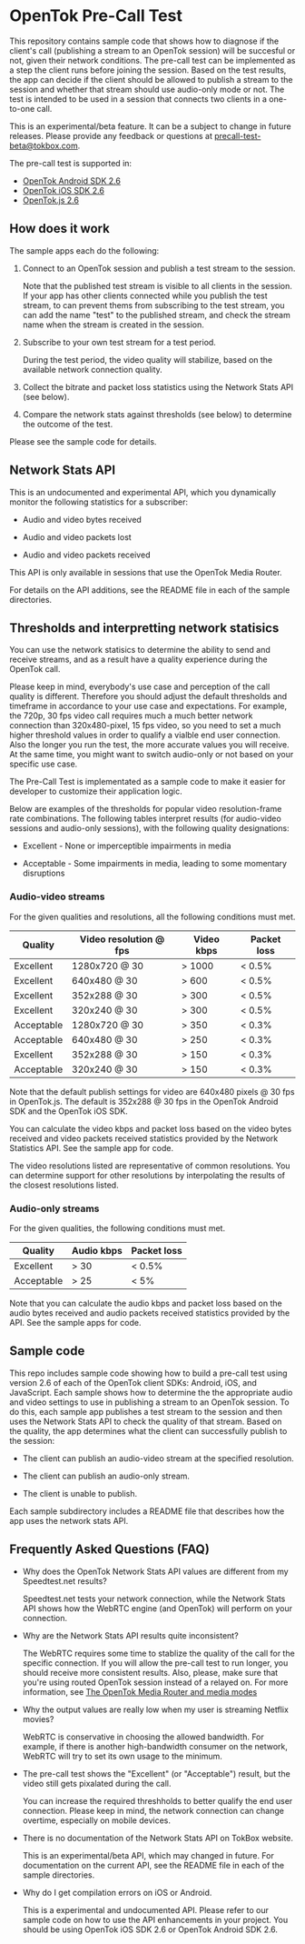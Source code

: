 OpenTok Pre-Call Test
=====================

This repository contains sample code that shows how to diagnose if the client's call (publishing
a stream to an OpenTok session) will be succesful or not, given their network conditions. The
pre-call test can be implemented as a step the client runs before joining the session. Based on the
test results, the app can decide if the client should be allowed to publish a stream to the session
and whether that stream should use audio-only mode or not. The test is intended to be used in a
session that connects two clients in a one-to-one call.

This is an experimental/beta feature. It can be a subject to change in future releases.
Please provide any feedback or questions at precall-test-beta@tokbox.com.

The pre-call test is supported in:

*  [OpenTok Android SDK 2.6](https://tokbox.com/developer/sdks/android/)
*  [OpenTok iOS SDK 2.6](https://tokbox.com/developer/sdks/ios/)
*  [OpenTok.js 2.6](https://tokbox.com/developer/sdks/js/)

## How does it work

The sample apps each do the following:

1. Connect to an OpenTok session and publish a test stream to the session.

   Note that the published test stream is visible to all clients in the session. If your
   app has other clients connected while you publish the test stream, to can prevent
   thems from subscribing to the test stream, you can add the name "test" to the
   published stream, and check the stream name when the stream is created in the session.

2. Subscribe to your own test stream for a test period.

   During the test period, the video quality will stabilize, based on the available network
   connection quality.

3. Collect the bitrate and packet loss statistics using the Network Stats API (see below).

4. Compare the network stats against thresholds (see below) to determine the outcome of the test.

Please see the sample code for details.

## Network Stats API

This is an undocumented and experimental API, which you dynamically monitor the following statistics for a subscriber:

* Audio and video bytes received 

* Audio and video packets lost

* Audio and video packets received

This API is only available in sessions that use the OpenTok Media Router.

For details on the API additions, see the README file in each of the sample directories.

## Thresholds and interpretting network statisics

You can use the network statisics to determine the ability to send and receive streams,
and as a result have a quality experience during the OpenTok call.

Please keep in mind, everybody's use case and perception of the call quality is different.
Therefore you should adjust the default thresholds and timeframe in accordance to your use case
and expectations. For example, the 720p, 30 fps video call requires much a much better network
connection than 320x480-pixel, 15 fps video, so you need to set a much higher threshold values
in order to qualify a vialble end user connection. Also the longer you run the test, the more
accurate values you will receive. At the same time, you might want to switch audio-only or not
based on your specific use case. 

The Pre-Call Test is implementated as a sample code to make it easier 
for developer to customize their application logic.

Below are examples of the thresholds for popular video resolution-frame rate combinations.
The following tables interpret results (for audio-video sessions and audio-only sessions),
with the following quality designations:

* Excellent - None or imperceptible impairments in media

* Acceptable - Some impairments in media, leading to some momentary disruptions

### Audio-video streams

For the given qualities and resolutions, all the following conditions must met.

| Quality    | Video resolution @ fps | Video kbps  | Packet loss |
| ---------- | ---------------------- | ----------- | ----------- |
| Excellent  | 1280x720 @ 30          | > 1000      | < 0.5%      |
| Excellent  | 640x480 @ 30           | > 600       | < 0.5%      |
| Excellent  | 352x288 @ 30           | > 300       | < 0.5%      |
| Excellent  | 320x240 @ 30           | > 300       | < 0.5%      |
| Acceptable | 1280x720 @ 30          | > 350       | < 0.3%      |
| Acceptable | 640x480 @ 30           | > 250       | < 0.3%      |
| Excellent  | 352x288 @ 30           | > 150       | < 0.3%      |
| Acceptable | 320x240 @ 30           | > 150       | < 0.3%      |

Note that the default publish settings for video are 640x480 pixels @ 30 fps in OpenTok.js.
The default is 352x288 @ 30 fps in the OpenTok Android SDK and the OpenTok iOS SDK.

You can calculate the video kbps and packet loss based on the video bytes received and
video packets received statistics provided by the Network Statistics API. See the sample app
for code.

The video resolutions listed are representative of common resolutions. You can determine support for
other resolutions by interpolating the results of the closest resolutions listed.

### Audio-only streams

For the given qualities, the following conditions must met.

| Quality    | Audio kbps | Packet loss |
| ---------- | ---------- | ----------- |
| Excellent  | > 30       | < 0.5%      |
| Acceptable | > 25       | < 5%        |

Note that you can calculate the audio kbps and packet loss based on the audio bytes received
and audio packets received statistics provided by the API. See the sample apps for code.

## Sample code

This repo includes sample code showing how to build a pre-call test using version 2.6 of each of
the OpenTok client SDKs: Android, iOS, and JavaScript. Each sample shows how to determine the
the appropriate audio and video settings to use in publishing a stream to an OpenTok session. To do
this, each sample app publishes a test stream to the session and then uses the Network Stats API to
check the quality of that stream. Based on the quality, the app determines what the client can
successfully publish to the session:

* The client can publish an audio-video stream at the specified resolution.

* The client can publish an audio-only stream.

* The client is unable to publish.

Each sample subdirectory includes a README file that describes how the app uses the network
stats API.

## Frequently Asked Questions (FAQ)

* Why does the OpenTok Network Stats API values are different from my Speedtest.net results?

  Speedtest.net tests your network connection, while the Network Stats API shows how
  the WebRTC engine (and OpenTok) will perform on your connection. 

* Why are the Network Stats API results quite inconsistent?

  The WebRTC requires some time to stablize the quality of the call for the specific
  connection. If you will allow the pre-call test to run longer, you should receive
  more consistent results. Also, please, make sure that you're using routed OpenTok session
  instead of a relayed on. For more information, see [The OpenTok Media Router and media
  modes](https://tokbox.com/developer/guides/create-session/#media-mode)

* Why the output values are really low when my user is streaming Netflix movies?

  WebRTC is conservative in choosing the allowed bandwidth. For example, 
  if there is another high-bandwidth consumer on the network, WebRTC will 
  try to set its own usage to the minimum.

* The pre-call test shows the "Excellent" (or "Acceptable") result, but the video still gets
  pixalated during the call.

  You can increase the required threshholds to better qualify the end user connection.
  Please keep in mind, the network connection can change overtime, especially on mobile devices.

* There is no documentation of the Network Stats API on TokBox website.

  This is an experimental/beta API, which may changed in future. For documentation on the current
  API, see the README file in each of the sample directories.

* Why do I get compilation errors on iOS or Android.

  This is a experimental and undocumented API. Please refer to our sample code on how to use
  the API enhancements in your project. You should be using OpenTok iOS SDK 2.6 or
  OpenTok Android SDK 2.6.
